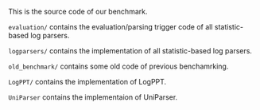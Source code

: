 This is the source code of our benchmark.

`evaluation/` contains the evaluation/parsing trigger code of all statistic-based log parsers.

`logparsers/` contains the implementation of all statistic-based log parsers.

`old_benchmark/` contains some old code of previous benchamrking.

`LogPPT/` contains the implementation of LogPPT.

`UniParser` contains the implementaion of UniParser.